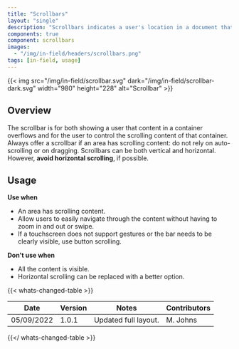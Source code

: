 ```yaml
---
title: "Scrollbars"
layout: "single"
description: "Scrollbars indicates a user's location in a document that is larger than the viewing space."
components: true
component: scrollbars
images:
  - "/img/in-field/headers/scrollbars.png"
tags: [in-field, usage]
---
```


{{< img src="/img/in-field/scrollbar.svg" dark="/img/in-field/scrollbar-dark.svg" width="980" height="228" alt="Scrollbar" >}}

## Overview

The scrollbar is for both showing a user that content in a container overflows and for the user to control the scrolling content of that container. Always offer a scrollbar if an area has scrolling content: do not rely on auto-scrolling or on dragging. Scrollbars can be both vertical and horizontal. However, **avoid horizontal scrolling**, if possible.

## Usage

**Use when**

- An area has scrolling content.
- Allow users to easily navigate through the content without having to zoom in and out or swipe.
- If a touchscreen does not support gestures or the bar needs to be clearly visible, use button scrolling.

**Don't use when**

- All the content is visible.
- Horizontal scrolling can be replaced with a better option.

{{< whats-changed-table >}}

| Date       | Version | Notes                | Contributors |
| ---------- | ------- | -------------------- | ------------ |
| 05/09/2022 | 1.0.1   | Updated full layout. | M. Johns     |

{{</ whats-changed-table >}}
